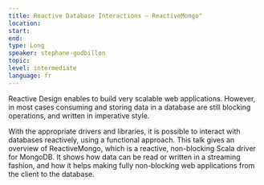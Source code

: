 ```yaml
---
title: Reactive Database Interactions – ReactiveMongo"
location: 
start: 
end: 
type: Long
speaker: stephane-godbillon
topic: 
level: intermediate
language: fr
---
```


Reactive Design enables to build very scalable web applications. However, in most cases consuming and storing data in a database are still blocking operations, and written in imperative style.

With the appropriate drivers and libraries, it is possible to interact with databases reactively, using a functional approach. This talk gives an overview of ReactiveMongo, which is a reactive, non-blocking Scala driver for MongoDB. It shows how data can be read or written in a streaming fashion, and how it helps making fully non-blocking web applications from the client to the database.